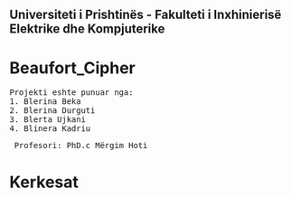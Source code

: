 ## Universiteti i Prishtinës - Fakulteti i Inxhinierisë Elektrike dhe Kompjuterike

# Beaufort_Cipher

<pre>Projekti eshte punuar nga:
1. Blerina Beka
2. Blerina Durguti
3. Blerta Ujkani
4. Blinera Kadriu 
</pre>
<pre> Profesori: PhD.c Mërgim Hoti </pre>

# Kerkesat 

